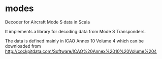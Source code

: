 # modes
Decoder for Aircraft Mode S data in Scala

It implements a library for decoding data from Mode S Transponders.

The data is defined mainly in ICAO Annex 10 Volume 4 which can be downloaded from http://cockpitdata.com/Software/ICAO%20Annex%2010%20Volume%204
